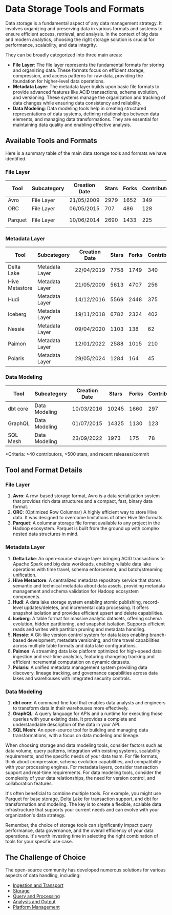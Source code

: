 # Data Storage Tools and Formats

Data storage is a fundamental aspect of any data management strategy. It involves organizing and preserving data in various formats and systems to ensure efficient access, retrieval, and analysis. In the context of big data and modern analytics, choosing the right storage solution is crucial for performance, scalability, and data integrity.

They can be broadly categorized into three main areas:
- **File Layer**: The file layer represents the fundamental formats for storing and organizing data. These formats focus on efficient storage, compression, and access patterns for raw data, providing the foundation for higher-level data operations.
- **Metadata Layer**: The metadata layer builds upon basic file formats to provide advanced features like ACID transactions, schema evolution, and versioning. These systems manage the organization and tracking of data changes while ensuring data consistency and reliability.
- **Data Modeling**: Data modeling tools help in creating structured representations of data systems, defining relationships between data elements, and managing data transformations. They are essential for maintaining data quality and enabling effective analysis.

## Available Tools and Formats

Here is a summary table of the main data storage tools and formats we have identified.

### File Layer

| Tool | Subcategory | Creation Date | Stars | Forks | Contributors | Last Release | Latest Commit | Meets Criteria* | Link |
|---|---|---|---|---|---|---|---|---|---|
| Avro | File Layer | 21/05/2009 | 2979 | 1652 | 349 | 05/08/2024 | 19/01/2025 | Yes | https://github.com/apache/avro |
| ORC | File Layer | 06/05/2015 | 707 | 486 | 128 | 10/01/2025 | 16/01/2025 | Yes | https://github.com/apache/orc |
| Parquet | File Layer | 10/06/2014 | 2690 | 1433 | 225 | 02/12/2024 | 19/01/2025 | Yes | https://github.com/apache/parquet-mr |

### Metadata Layer

| Tool | Subcategory | Creation Date | Stars | Forks | Contributors | Last Release | Latest Commit | Meets Criteria* | Link |
|---|---|---|---|---|---|---|---|---|---|
| Delta Lake | Metadata Layer | 22/04/2019 | 7758 | 1749 | 340 | 06/01/2025 | 17/01/2025 | Yes | https://github.com/delta-io/delta |
| Hive Metastore | Metadata Layer | 21/05/2009 | 5613 | 4707 | 256 | N/A | 16/01/2025 | Yes | https://github.com/apache/hive |
| Hudi | Metadata Layer | 14/12/2016 | 5569 | 2448 | 375 | 11/12/2024 | 19/01/2025 | Yes | https://github.com/apache/hudi |
| Iceberg | Metadata Layer | 19/11/2018 | 6782 | 2324 | 402 | 06/12/2024 | 19/01/2025 | Yes | https://github.com/apache/iceberg |
| Nessie | Metadata Layer | 09/04/2020 | 1103 | 138 | 62 | 18/12/2024 | 19/01/2025 | Yes | https://github.com/projectnessie/nessie |
| Paimon | Metadata Layer | 12/01/2022 | 2588 | 1015 | 210 | N/A | 17/01/2025 | Yes | https://github.com/apache/paimon |
| Polaris | Metadata Layer | 29/05/2024 | 1284 | 164 | 45 | N/A | 18/01/2025 | Yes | https://github.com/apache/polaris |

### Data Modeling

| Tool | Subcategory | Creation Date | Stars | Forks | Contributors | Last Release | Latest Commit | Meets Criteria* | Link |
|---|---|---|---|---|---|---|---|---|---|
| dbt core | Data Modeling | 10/03/2016 | 10245 | 1660 | 297 | 16/12/2024 | 17/01/2025 | Yes | https://github.com/dbt-labs/dbt-core |
| GraphQL | Data Modeling | 01/07/2015 | 14325 | 1130 | 123 | 27/10/2021 | 19/12/2024 | Yes | https://github.com/graphql/graphql-spec |
| SQL Mesh | Data Modeling | 23/09/2022 | 1973 | 175 | 78 | 19/01/2025 | 19/01/2025 | Yes | https://github.com/TobikoData/sqlmesh |

*Criteria: >40 contributors, >500 stars, and recent releases/commit

## Tool and Format Details

### File Layer

1. **Avro**: A row-based storage format, Avro is a data serialization system that provides rich data structures and a compact, fast, binary data format.
2. **ORC**: (Optimized Row Columnar) A highly efficient way to store Hive data. It was designed to overcome limitations of other Hive file formats.
3. **Parquet**: A columnar storage file format available to any project in the Hadoop ecosystem. Parquet is built from the ground up with complex nested data structures in mind.

### Metadata Layer

1. **Delta Lake**: An open-source storage layer bringing ACID transactions to Apache Spark and big data workloads, enabling reliable data lake operations with time travel, schema enforcement, and batch/streaming unification.
2. **Hive Metastore**: A centralized metadata repository service that stores semantic and technical metadata about data assets, providing metadata management and schema validation for Hadoop ecosystem components.
3. **Hudi**: A data lake storage system enabling atomic publishing, record-level updates/deletes, and incremental data processing. It offers snapshot isolation and provides efficient upsert and delete capabilities.
4. **Iceberg**: A table format for massive analytic datasets, offering schema evolution, hidden partitioning, and snapshot isolation. Supports efficient reads and writes with partition pruning and metadata handling.
5. **Nessie**: A Git-like version control system for data lakes enabling branch-based development, metadata versioning, and time travel capabilities across multiple table formats and data lake configurations.
6. **Paimon**: A streaming data lake platform optimized for high-speed data ingestion and real-time analytics, featuring changelog tracking and efficient incremental computation on dynamic datasets.
7. **Polaris**: A unified metadata management system providing data discovery, lineage tracking, and governance capabilities across data lakes and warehouses with integrated security controls.

### Data Modeling

1. **dbt core**: A command-line tool that enables data analysts and engineers to transform data in their warehouses more effectively.
2. **GraphQL**: A query language for APIs and a runtime for executing those queries with your existing data. It provides a complete and understandable description of the data in your API.
3. **SQL Mesh**: An open-source tool for building and managing data transformations, with a focus on data modeling and lineage.

When choosing storage and data modeling tools, consider factors such as data volume, query patterns, integration with existing systems, scalability requirements, and the specific needs of your data team. For file formats, think about compression, schema evolution capabilities, and compatibility with your processing engines. For metadata layers, consider transaction support and real-time requirements. For data modeling tools, consider the complexity of your data relationships, the need for version control, and collaboration features.

It's often beneficial to combine multiple tools. For example, you might use Parquet for base storage, Delta Lake for transaction support, and dbt for transformation and modeling. The key is to create a flexible, scalable data infrastructure that supports your current needs and can evolve with your organization's data strategy.

Remember, the choice of storage tools can significantly impact query performance, data governance, and the overall efficiency of your data operations. It's worth investing time in selecting the right combination of tools for your specific use case.

## The Challenge of Choice
The open-source community has developed numerous solutions for various aspects of data handling, including:
- [Ingestion and Transport](01.ingestion_and_transport.md)
- [Storage](02.storage.md)
- [Query and Processing](03.query_and_processing.md)
- [Analysis and Output](04.analysis_and_output.md)
- [Platform Management](05.platform_management.md)